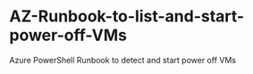 # AZ-Runbook-to-list-and-start-power-off-VMs
Azure PowerShell Runbook to detect and start power off VMs

